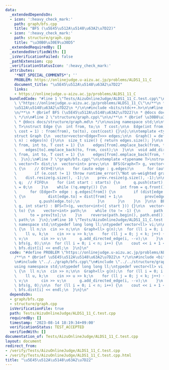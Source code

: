 ```yaml
---
data:
  _extendedDependsOn:
  - icon: ':heavy_check_mark:'
    path: graph/bfs.cpp
    title: "BFS (\u5E45\u512A\u5148\u63A2\u7D22)"
  - icon: ':heavy_check_mark:'
    path: structure/graph.cpp
    title: "\u30B0\u30E9\u30D5"
  _extendedRequiredBy: []
  _extendedVerifiedWith: []
  _isVerificationFailed: false
  _pathExtension: cpp
  _verificationStatusIcon: ':heavy_check_mark:'
  attributes:
    '*NOT_SPECIAL_COMMENTS*': ''
    PROBLEM: https://onlinejudge.u-aizu.ac.jp/problems/ALDS1_11_C
    document_title: "\u5E45\u512A\u5148\u63A2\u7D22"
    links:
    - https://onlinejudge.u-aizu.ac.jp/problems/ALDS1_11_C
  bundledCode: "#line 1 \"Tests/AizuOnlineJudge/ALDS1_11_C.test.cpp\"\n#define PROBLEM\
    \ \"https://onlinejudge.u-aizu.ac.jp/problems/ALDS1_11_C\"\n/**\n * @brief \u5E45\
    \u512A\u5148\u63A2\u7D22\n */\n\n#include <bits/stdc++.h>\n\n#line 1 \"graph/bfs.cpp\"\
    \n/**\n * @brief BFS (\u5E45\u512A\u5148\u63A2\u7D22)\n * @docs docs/graph/bfs.md\n\
    \ */\n\n#line 2 \"structure/graph.cpp\"\n\n/**\n * @brief \u30B0\u30E9\u30D5\n\
    \ * @docs docs/structure/graph.md\n */\n\nusing namespace std;\n\ntemplate <typename\
    \ T>\nstruct Edge {\n  int from, to;\n  T cost;\n\n  Edge(int from, int to, T\
    \ cost = 1) : from(from), to(to), cost(cost) {}\n};\n\ntemplate <typename T>\n\
    struct Graph {\n  vector<vector<Edge<T>>> edges;\n\n  Graph() = default;\n  Graph(int\
    \ n) : edges(n) {}\n\n  size_t size() { return edges.size(); }\n\n  void add_undirected_edge(int\
    \ from, int to, T cost = 1) {\n    edges[from].emplace_back(from, to, cost);\n\
    \    edges[to].emplace_back(to, from, cost);\n  }\n\n  void add_directed_edge(int\
    \ from, int to, T cost = 1) {\n    edges[from].emplace_back(from, to, cost);\n\
    \  }\n};\n#line 7 \"graph/bfs.cpp\"\n\ntemplate <typename T>\nstruct BFS {\n \
    \ vector<T> dist;\n  vector<int> prev;\n\n  BFS(Graph<T> g, vector<int> starts)\
    \ {\n    // O(V+E)\n\n    for (auto edge : g.edges)\n      for (auto e : edge)\n\
    \        if (e.cost != 1) throw runtime_error(\"Not un-weighted graph\");\n\n\
    \    dist.resize(g.size(), -1);\n    prev.resize(g.size(), -1);\n\n    queue<int>\
    \ q;  // FIFO\n    for (int start : starts) {\n      q.push(start);\n      dist[start]\
    \ = 0;\n    }\n    while (!q.empty()) {\n      int from = q.front();\n      q.pop();\n\
    \      for (Edge<T> edge : g.edges[from]) {\n        if (dist[edge.to] == -1)\
    \ {\n          dist[edge.to] = dist[from] + 1;\n          prev[edge.to] = from;\n\
    \          q.push(edge.to);\n        }\n      }\n    }\n  }\n\n  BFS(Graph<T>\
    \ g, int start) : BFS<T>(g, vector<int>({ start })) {}\n\n  vector<int> path(int\
    \ to) {\n    vector<int> path;\n    while (to != -1) {\n      path.push_back(to);\n\
    \      to = prev[to];\n    }\n    reverse(path.begin(), path.end());\n    return\
    \ path;\n  }\n};\n#line 10 \"Tests/AizuOnlineJudge/ALDS1_11_C.test.cpp\"\n\nusing\
    \ namespace std;\ntypedef long long ll;\ntypedef vector<ll> vi;\n\nint main()\
    \ {\n  ll n;\n  cin >> n;\n\n  Graph<ll> g(n);\n  for (ll i = 0; i < n; i++) {\n\
    \    ll u, k;\n    cin >> u >> k;\n    for (ll j = 0; j < k; j++) {\n      ll\
    \ v;\n      cin >> v;\n      g.add_directed_edge(i, --v);\n    }\n  }\n\n  BFS<ll>\
    \ bfs(g, 0);\n\n  for (ll i = 0; i < n; i++) {\n    cout << i + 1 << \" \" <<\
    \ bfs.dist[i] << endl;\n  }\n}\n"
  code: "#define PROBLEM \"https://onlinejudge.u-aizu.ac.jp/problems/ALDS1_11_C\"\n\
    /**\n * @brief \u5E45\u512A\u5148\u63A2\u7D22\n */\n\n#include <bits/stdc++.h>\n\
    \n#include \"../../graph/bfs.cpp\"\n#include \"../../structure/graph.cpp\"\n\n\
    using namespace std;\ntypedef long long ll;\ntypedef vector<ll> vi;\n\nint main()\
    \ {\n  ll n;\n  cin >> n;\n\n  Graph<ll> g(n);\n  for (ll i = 0; i < n; i++) {\n\
    \    ll u, k;\n    cin >> u >> k;\n    for (ll j = 0; j < k; j++) {\n      ll\
    \ v;\n      cin >> v;\n      g.add_directed_edge(i, --v);\n    }\n  }\n\n  BFS<ll>\
    \ bfs(g, 0);\n\n  for (ll i = 0; i < n; i++) {\n    cout << i + 1 << \" \" <<\
    \ bfs.dist[i] << endl;\n  }\n}\n"
  dependsOn:
  - graph/bfs.cpp
  - structure/graph.cpp
  isVerificationFile: true
  path: Tests/AizuOnlineJudge/ALDS1_11_C.test.cpp
  requiredBy: []
  timestamp: '2023-08-14 18:19:34+09:00'
  verificationStatus: TEST_ACCEPTED
  verifiedWith: []
documentation_of: Tests/AizuOnlineJudge/ALDS1_11_C.test.cpp
layout: document
redirect_from:
- /verify/Tests/AizuOnlineJudge/ALDS1_11_C.test.cpp
- /verify/Tests/AizuOnlineJudge/ALDS1_11_C.test.cpp.html
title: "\u5E45\u512A\u5148\u63A2\u7D22"
---
```

